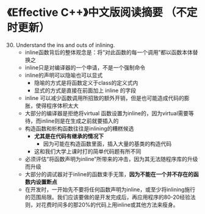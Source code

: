 
《Effective C++》中文版阅读摘要 （不定时更新）
===


30. Understand the ins and outs of inlining.
    - inline函数背后的整体观念是：将“对此函数的每一个调用”都以函数本体替换之
    - inline只是对编译器的一个申请，不是一个强制命令
    - inline的声明可以隐喻也可以显式
        - 隐喻的方式是将函数定义于class的定义式内
        - 显式的方式是直接在前面加上 inline 的字段
    - inline 可以减少函数调用所招致的额外开销，但是也可能造成代码的膨胀，使得程序体积太大
    - 大部分的编译器是拒绝将virtual 函数设置为inline的，因为virtual需要等待，而inline则是在生成之前就要插入的
    - 构造函数和析构函数往往是inlining的糟糕候选
        - **尤其是在代码有继承的情况下**
            - 因为可能在构造函数里面，插入大量的基类的构造代码
        - 这和我们大学上课时打的简单代码题有所不同
    - 必须评估“将函数声明为inline”所带来的冲击，因为其无法随程序库的升级而升级
    - 大部分的调试器对于inline的函数束手无策，**因为不能在一个并不存在的函数内设置断点**
    - 在开发时，一开始先不要将任何函数声明为inline，或至少将inlining施行的范围局限。我们应该要做的是开发完成后，再应用程序的80-20经验法则，对花费时间多的那20%的代码上用inline或其他方法来瘦身。
